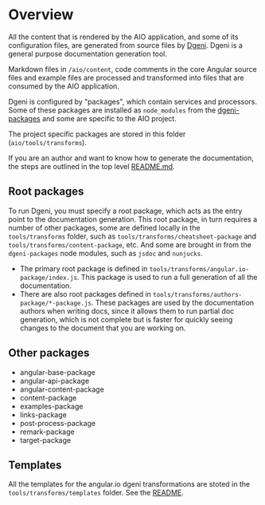 # Overview

All the content that is rendered by the AIO application, and some of its configuration files, are generated from source files by [Dgeni](https://github.com/angular/dgeni).
Dgeni is a general purpose documentation generation tool.

Markdown files in `/aio/content`, code comments in the core Angular source files and example files are processed and transformed into files that are consumed by the AIO application.

Dgeni is configured by "packages", which contain services and processors.
Some of these packages are installed as `node_modules` from the [dgeni-packages](https://github.com/angular/dgeni-packages) and some are specific to the AIO project.

The project specific packages are stored in this folder (`aio/tools/transforms`).

If you are an author and want to know how to generate the documentation, the steps are outlined in the top level [README.md](../../README.md#guide-to-authoring).

## Root packages

To run Dgeni, you must specify a root package, which acts as the entry point to the documentation generation.
This root package, in turn requires a number of other packages, some are defined locally in the `tools/transforms` folder, such as `tools/transforms/cheatsheet-package` and `tools/transforms/content-package`, etc.
And some are brought in from the `dgeni-packages` node modules, such as `jsdoc` and `nunjucks`.

* The primary root package is defined in `tools/transforms/angular.io-package/index.js`.
  This package is used to run a full generation of all the documentation.
* There are also root packages defined in `tools/transforms/authors-package/*-package.js`.
  These packages are used by the documentation authors when writing docs, since it allows them to run partial doc generation, which is not complete but is faster for quickly seeing changes to the document that you are working on.

## Other packages

* angular-base-package
* angular-api-package
* angular-content-package
* content-package
* examples-package
* links-package
* post-process-package
* remark-package
* target-package

## Templates

All the templates for the angular.io dgeni transformations are stoted in the `tools/transforms/templates` folder.
See the [README](./templates/README.md).
